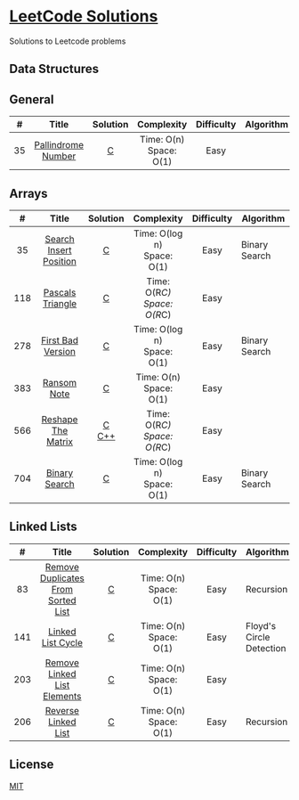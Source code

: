 # [LeetCode Solutions](https://leetcode.com/)
Solutions to Leetcode problems

## Data Structures

## General
|   #   |                                Title                                |                                         Solution                                        |   Complexity   | Difficulty | Algorithm |
|:-----:|:-------------------------------------------------------------------:|:---------------------------------------------------------------------------------------:|:--------------:|:----------:|------|
|  35  | [Pallindrome Number](https://leetcode.com/problems/palindrome-number/) | [C](https://github.com/redefiningcuriosity/leetcode/blob/main/C/9_Palindrome_Number.c) | Time: O(n)<br />Space: O(1) |    Easy    |     |

## Arrays
|   #   |                                Title                                |                                         Solution                                        |   Complexity   | Difficulty | Algorithm |
|:-----:|:-------------------------------------------------------------------:|:---------------------------------------------------------------------------------------:|:--------------:|:----------:|------|
|  35  | [Search Insert Position](https://leetcode.com/problems/search-insert-position/) | [C](https://github.com/redefiningcuriosity/leetcode/blob/main/C/35_search_insert_position.c) | Time: O(log n)<br />Space: O(1) |    Easy    |  Binary Search   |
|  118  | [Pascals Triangle](https://leetcode.com/problems/pascals-triangle/) | [C](https://github.com/redefiningcuriosity/leetcode/blob/main/C/118_Pascals_triangle.c) | Time: O(R*C)<br />Space: O(R*C) |    Easy    |      |
|  278  | [First Bad Version](https://leetcode.com/problems/first-bad-version/) | [C](https://github.com/redefiningcuriosity/leetcode/blob/main/C/278_first_bad_version.c) | Time: O(log n)<br />Space: O(1) |    Easy    |   Binary Search   |
|  383  | [Ransom Note](https://leetcode.com/problems/ransom-note/) | [C](https://github.com/redefiningcuriosity/leetcode/blob/main/C/383_ransom_note.c) | Time: O(n)<br />Space: O(1) |    Easy    |     |
|  566  | [Reshape The Matrix](https://leetcode.com/problems/reshape-the-matrix/) | [C](https://github.com/redefiningcuriosity/leetcode/blob/main/C/566_reshape_the_matrix.c)<br />[C++](https://github.com/redefiningcuriosity/leetcode/blob/main/C++/566_reshape_the_matrix.cpp) | Time: O(R*C)<br />Space: O(R*C) |    Easy    |      |
|  704  | [Binary Search](https://leetcode.com/problems/binary-search/) | [C](https://github.com/redefiningcuriosity/leetcode/blob/main/C/704_binary_search.c) | Time: O(log n)<br />Space: O(1) |    Easy    |   Binary Search   |


## Linked Lists
|   #   |                                Title                                |                                         Solution                                        |   Complexity   | Difficulty | Algorithm |
|:-----:|:-------------------------------------------------------------------:|:---------------------------------------------------------------------------------------:|:--------------:|:----------:|------|
|  83  | [Remove Duplicates From Sorted List](https://leetcode.com/problems/remove-duplicates-from-sorted-list/) | [C](https://github.com/redefiningcuriosity/leetcode/blob/main/C/83_remove_duplicates_from_sorted_list.c) | Time: O(n)<br />Space: O(1) |    Easy    |  Recursion   |
|  141  | [Linked List Cycle](https://leetcode.com/problems/linked-list-cycle/) | [C](https://github.com/redefiningcuriosity/leetcode/blob/main/C/141_linked_list_cycle.c) | Time: O(n)<br />Space: O(1) |    Easy    |  Floyd's Circle Detection   |
|  203  | [Remove Linked List Elements](https://leetcode.com/problems/remove-linked-list-elements/) | [C](https://github.com/redefiningcuriosity/leetcode/blob/main/C/203_remove_linked_list_elements.c) | Time: O(n)<br />Space: O(1) |    Easy    |     |
|  206  | [Reverse Linked List](https://leetcode.com/problems/reverse-linked-list/) | [C](https://github.com/redefiningcuriosity/leetcode/blob/main/C/206_reverse_linked_list.c) | Time: O(n)<br />Space: O(1) |    Easy    |  Recursion   |

## License
[MIT](https://choosealicense.com/licenses/mit/)
